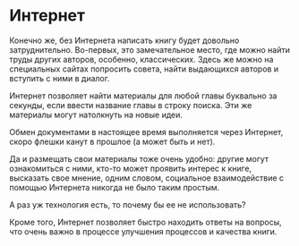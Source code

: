 
# Интернет

Конечно же, без Интернета написать книгу будет довольно
затруднительно.  Во-первых, это замечательное место, где можно найти
труды других авторов, особенно, классических.  Здесь же можно на
специальных сайтах попросить совета, найти выдающихся авторов и
вступить с ними в диалог.

Интернет позволяет найти материалы для любой главы буквально за
секунды, если ввести название главы в строку поиска.  Эти же материалы
могут натолкнуть на новые идеи.

Обмен документами в настоящее время выполняется через Интернет, скоро
флешки канут в прошлое (а может быть и нет).

Да и размещать свои материалы тоже очень удобно: другие могут
ознакомиться с ними, кто-то может проявить интерес к книге, высказать
свое мнение, одним словом, социальное взаимодействие с помощью
Интернета никогда не было таким простым.

А раз уж технология есть, то почему бы ее не использовать?

Кроме того, Интернет позволяет быстро находить ответы на вопросы, что
очень важно в процессе улучшения процессов и качества книги.
